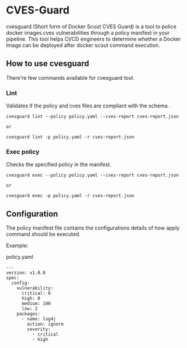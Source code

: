 # CVES-Guard

cvesguard (Short form of Docker Scout CVES Guard) is a tool to police docker images cves vulnerabilities through a policy manifest in your pipeline. This tool helps CI/CD engineers to determine whether a Docker Image can be deployed after docker scout command execution.

## How to use cvesguard

There're few commands available for cvesguard tool.

### Lint
Validates if the policy and cves files are compliant with the schema .

```
cvesguard lint --policy policy.yaml --cves-report cves-report.json

or

cvesguard lint -p policy.yaml -r cves-report.json

```

### Exec policy
Checks the specified policy in the manifest.

```
cvesguard exec --policy policy.yaml --cves-report cves-report.json

or

cvesguard exec -p policy.yaml -r cves-report.json

```

## Configuration

The policy manifest file contains the configurations details of how apply command should be executed.

Example:

policy.yaml

```
---
version: v1.0.0 
spec:
  config:
    vulnerability:
      critical: 0
      high: 0
      medium: 100
      low: 2
    packages:
      - name: log4j
        action: ignore
        severity:
          - critical
          - high
```

